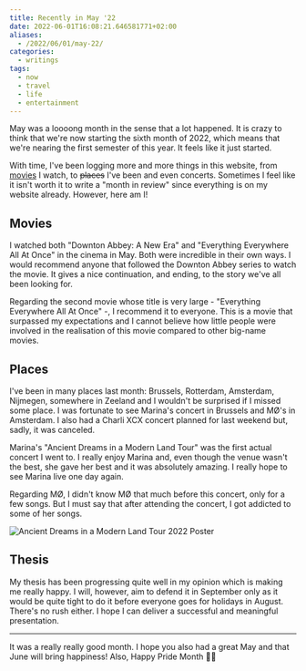 ```yaml
---
title: Recently in May '22
date: 2022-06-01T16:08:21.646581771+02:00
aliases:
  - /2022/06/01/may-22/
categories:
  - writings
tags:
  - now
  - travel
  - life
  - entertainment
---
```


May was a loooong month in the sense that a lot happened. It is crazy to think that we're now starting the sixth month of 2022, which means that we're nearing the first semester of this year. It feels like it just started.

<!--more-->

With time, I've been logging more and more things in this website, from [movies](/watches) I watch, to ~~places~~ I've been and even concerts. Sometimes I feel like it isn't worth it to write a "month in review" since everything is on my website already. However, here am I!

## Movies

I watched both "Downton Abbey: A New Era" and "Everything Everywhere All At Once" in the cinema in May. Both were incredible in their own ways.  I would recommend anyone that followed the Downton Abbey series to watch the movie. It gives a nice continuation, and ending, to the story we've all been looking for.

Regarding the second movie whose title is very large - "Everything Everywhere All At Once" -, I recommend it to everyone. This is a movie that surpassed my expectations and I cannot believe how little people were involved in the realisation of this movie compared to other big-name movies.

## Places

I've been in many places last month: Brussels, Rotterdam, Amsterdam, Nijmegen, somewhere in Zeeland and I wouldn't be surprised if I missed some place. I was fortunate to see Marina's concert in Brussels and MØ's in Amsterdam. I also had a Charli XCX concert planned for last weekend but, sadly, it was canceled.

Marina's "Ancient Dreams in a Modern Land Tour" was the first actual concert I went to. I really enjoy Marina and, even though the venue wasn't the best, she gave her best and it was absolutely amazing. I really hope to see Marina live one day again.

Regarding MØ, I didn't know MØ that much before this concert, only for a few songs. But I must say that after attending the concert, I got addicted to some of her songs.

![](image:2022-06-01-ancient-dreams-modern-land-tour "Ancient Dreams in a Modern Land Tour 2022 Poster")

## Thesis

My thesis has been progressing quite well in my opinion which is making me really happy. I will, however, aim to defend it in September only as it would be quite tight to do it before everyone goes for holidays in August. There's no rush either. I hope I can deliver a successful and meaningful presentation.

---

It was a really really good month. I hope you also had a great May and that June will bring happiness! Also, Happy Pride Month 🏳️‍🌈
